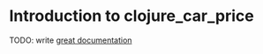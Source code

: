 # Introduction to clojure_car_price

TODO: write [great documentation](http://jacobian.org/writing/what-to-write/)
